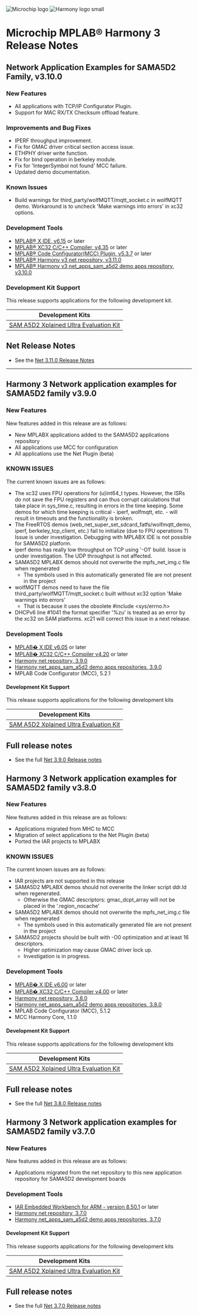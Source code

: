 ![Microchip logo](https://raw.githubusercontent.com/wiki/Microchip-MPLAB-Harmony/Microchip-MPLAB-Harmony.github.io/images/microchip_logo.png)
![Harmony logo small](https://raw.githubusercontent.com/wiki/Microchip-MPLAB-Harmony/Microchip-MPLAB-Harmony.github.io/images/microchip_mplab_harmony_logo_small.png)

# Microchip MPLAB® Harmony 3 Release Notes

## Network Application Examples for SAMA5D2 Family, v3.10.0

### New Features
- All applications with TCP/IP Configurator Plugin.
- Support for MAC RX/TX Checksum offload feature.


### Improvements and Bug Fixes
- IPERF throughput improvement.
- Fix for GMAC driver critical section access issue.
- ETHPHY driver write function.
- Fix for bind operation in berkeley module.
- Fix for 'IntegerSymbol not found' MCC failure.
- Updated demo documentation.

### Known Issues
- Build warnings for third_party/wolfMQTT/mqtt_socket.c in wolfMQTT demo. Workaround is to uncheck 'Make warnings into errors' in xc32 options.


### Development Tools

- [MPLAB® X IDE, v6.15](https://www.microchip.com/mplab/mplab-x-ide) or later
- [MPLAB® XC32 C/C++ Compiler, v4.35](https://www.microchip.com/mplab/compilers) or later
- [MPLAB® Code Configurator(MCC) Plugin, v5.3.7](https://www.microchip.com/en-us/tools-resources/configure/mplab-code-configurator) or later
- [MPLAB® Harmony v3 net repository, v3.11.0](https://github.com/Microchip-MPLAB-Harmony/net/tree/v3.11.0)
- [MPLAB® Harmony v3 net\_apps\_sam\_a5d2 demo apps repository, v3.10.0](https://github.com/Microchip-MPLAB-Harmony/net_apps_sam_a5d2/tree/v3.10.0)

### Development Kit Support

This release supports applications for the following development kit.

| Development Kits |
| --- |
| [SAM A5D2 Xplained Ultra Evaluation Kit](https://www.microchip.com/Developmenttools/ProductDetails/ATSAMA5D2C-XULT) |


## Net Release Notes

- See the [Net 3.11.0 Release Notes](https://github.com/Microchip-MPLAB-Harmony/net/tree/v3.11.0)

---

## Harmony 3 Network application examples for SAMA5D2 family  v3.9.0

### New Features
New features added in this release are as follows:

- New MPLABX applications added to the SAMA5D2 applications repository
- All applications use MCC for configuration
- All applications use the Net Plugin (beta)

### KNOWN ISSUES
The current known issues are as follows:
* The xc32 uses FPU operations for (u)int64_t types.
    However, the ISRs do not save the FPU registers and can thus corrupt
    calculations that take place in sys_time.c, resulting in errors in the time keeping.
    Some demos for which time keeping is critical - iperf, wolfmqtt, etc. -
    will result in timeouts and the functionality is broken.
* The FreeRTOS demos (web_net_super_set_sdcard_fatfs/wolfmqtt_demo, iperf, berkeley_tcp_client, etc.) fail to initialize
    (due to FPU operations ?)
    Issue is under investigation.
    Debugging with MPLABX IDE is not possible for SAMA5D2 platform.
* iperf demo has really low throughput on TCP using '-O1' build.
    Issue is under investigation.
    The UDP throughput is not affected.
* SAMA5D2 MPLABX demos should not overwrite the mpfs_net_img.c file when regenerated
    - The symbols used in this automatically generated file are not present in the project
* wolfMQTT demos need to have the file third_party/wolfMQTT/mqtt_socket.c built without xc32 option 'Make warnings into errors'
    - That is because it uses the obsolete #include <sys/errno.h>
* DHCPv6 line #1041 the format specifier '%zu' is treated as an error by
    the xc32 on SAM platforms. xc21 will correct this issue in a next release.


### Development Tools

- [MPLAB� X IDE v6.05](https://www.microchip.com/mplab/mplab-x-ide) or later
- [MPLAB� XC32 C/C++ Compiler v4.20](https://www.microchip.com/mplab/compilers) or later
- [Harmony net repository, 3.9.0](https://github.com/Microchip-MPLAB-Harmony/net/tree/v3.9.0)
- [Harmony net_apps_sam_a5d2 demo apps repositories, 3.9.0](https://github.com/Microchip-MPLAB-Harmony/net_apps_sam_a5d2/tree/v3.9.0)
- MPLAB Code Configurator (MCC), 5.2.1


#### Development Kit Support

This release supports applications for the following development kits

| Development Kits |
| --- |
| [SAM A5D2 Xplained Ultra Evaluation Kit](https://www.microchip.com/Developmenttools/ProductDetails/ATSAMA5D2C-XULT) |


## Full release notes

- See the full [Net 3.9.0 Release notes](https://github.com/Microchip-MPLAB-Harmony/net/tree/v3.9.0)

## Harmony 3 Network application examples for SAMA5D2 family  v3.8.0

### New Features
New features added in this release are as follows:

- Applications migrated from MHC to MCC
- Migration of select applications to the Net Plugin (beta)
- Ported the IAR projects to MPLABX

### KNOWN ISSUES
The current known issues are as follows:
* IAR projects are not supported in this release
* SAMA5D2 MPLABX demos should not overwrite the linker script ddr.ld when regenerated.
    - Otherwise the GMAC descriptors: gmac_dcpt_array will not be placed in the '.region_nocache'
* SAMA5D2 MPLABX demos should not overwrite the mpfs_net_img.c file when regenerated
    - The symbols used in this automatically generated file are not present in the project
* SAMA5D2 projects should be built with -O0 optimization and at least 16 descriptors.
    - Higher optimization may cause GMAC driver lock up.
    - Investigation is in progress.





### Development Tools

- [MPLAB� X IDE v6.00](https://www.microchip.com/mplab/mplab-x-ide) or later
- [MPLAB� XC32 C/C++ Compiler v4.00](https://www.microchip.com/mplab/compilers) or later
- [Harmony net repository, 3.8.0](https://github.com/Microchip-MPLAB-Harmony/net/tree/v3.8.0)
- [Harmony net_apps_sam_a5d2 demo apps repositories, 3.8.0](https://github.com/Microchip-MPLAB-Harmony/net_apps_sam_a5d2/tree/v3.8.0)
- MPLAB Code Configurator (MCC), 5.1.2
- MCC Harmony Core, 1.1.0


#### Development Kit Support

This release supports applications for the following development kits

| Development Kits |
| --- |
| [SAM A5D2 Xplained Ultra Evaluation Kit](https://www.microchip.com/Developmenttools/ProductDetails/ATSAMA5D2C-XULT) |


## Full release notes

- See the full [Net 3.8.0 Release notes](https://github.com/Microchip-MPLAB-Harmony/net/tree/v3.8.0)

## Harmony 3 Network application examples for SAMA5D2 family  v3.7.0

### New Features
New features added in this release are as follows:

- Applications migrated from the net repository to this new application repository for SAMA5D2 development boards


### Development Tools

- [IAR Embedded Workbench for ARM - version 8.50.1](https://www.iar.com/iar-embedded-workbench/) or later 
- [Harmony net repository, 3.7.0](https://github.com/Microchip-MPLAB-Harmony/net/tree/v3.7.0)
- [Harmony net_apps_sam_a5d2 demo apps repositories, 3.7.0](https://github.com/Microchip-MPLAB-Harmony/net_apps_sam_a5d2/tree/v3.7.0)


#### Development Kit Support

This release supports applications for the following development kits

| Development Kits |
| --- |
| [SAM A5D2 Xplained Ultra Evaluation Kit](https://www.microchip.com/Developmenttools/ProductDetails/ATSAMA5D2C-XULT) |


## Full release notes

- See the full [Net 3.7.0 Release notes](https://github.com/Microchip-MPLAB-Harmony/net/tree/v3.7.0)


